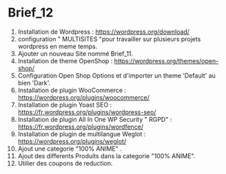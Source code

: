 # Brief_12


1. Installation de Wordpress : https://wordpress.org/download/
2. configuration " MULTISITES "pour travailler sur plusieurs projets wordpress en meme temps.
3. Ajouter un nouveau Site nommé Brief_11.
4. Installation de theme OpenShop : https://wordpress.org/themes/open-shop/
5. Configuration Open Shop Options et d'importer un theme 'Default' au bien 'Dark'.
6. Installation de plugin WooCommerce : https://wordpress.org/plugins/woocommerce/
7. Installation de plugin Yoast SEO : https://fr.wordpress.org/plugins/wordpress-seo/
8. Installation de plugin All In One WP Security " RGPD" : https://fr.wordpress.org/plugins/wordfence/
9. Installation de plugin de multilangue Weglot : https://wordpress.org/plugins/weglot/
10. Ajout une categorie "100% ANIME" .
11. Ajout des differents Produits dans la categorie "100% ANIME".
12. Utilier des coupons de reduction.
